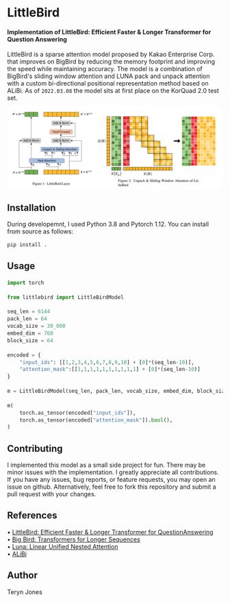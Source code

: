 # LittleBird

#### Implementation of LittleBird: Efficient Faster & Longer Transformer for Question Answering


LittleBird is a sparse attention model proposed by Kakao Enterprise Corp. that improves on BigBird by reducing the memory footprint and improving the speed while maintaining accuracy. The model is a combination of BigBird's sliding window attention and LUNA pack and unpack attention with a custom bi-directional positional representation method based on ALiBi. As of `2022.03.08` the model sits at first place on the KorQuad 2.0 test set.

<img src="./docs/littlebird_layer.png">


## Installation


During developemnt, I used Python 3.8 and Pytorch 1.12. You can install from source as follows:

```Bash
pip install .
```


## Usage


```Python
import torch

from littlebird import LittleBirdModel

seq_len = 6144
pack_len = 64
vocab_size = 30_000
embed_dim = 768
block_size = 64

encoded = {
    "input_ids": [[1,2,3,4,5,6,7,8,9,10] + [0]*(seq_len-10)],
    "attention_mask":[[1,1,1,1,1,1,1,1,1,1] + [0]*(seq_len-10)]
}

m = LittleBirdModel(seq_len, pack_len, vocab_size, embed_dim, block_size=block_size)

m(
    torch.as_tensor(encoded["input_ids"]),
    torch.as_tensor(encoded["attention_mask"]).bool(),
)
```

## Contributing

I implemented this model as a small side project for fun. There may be minor issues with the implementation. I greatly appreciate all contributions. If you have any issues, bug reports, or feature requests, you may open an issue on github. Alternatively, feel free to fork this repository and submit a pull request with your changes.

## References

• [LittleBird: Efficient Faster & Longer Transformer for QuestionAnswering](https://arxiv.org/abs/2210.11870) <br>
• [Big Bird: Transformers for Longer Sequences](https://arxiv.org/pdf/2007.14062.pdf)<br>
• [Luna: Linear Unified Nested Attention](https://proceedings.neurips.cc/paper/2021/file/14319d9cfc6123106878dc20b94fbaf3-Paper.pdf)<br>
• [ALiBi](https://arxiv.org/pdf/2108.12409.pdf)<br>


## Author

Teryn Jones
